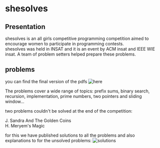 # shesolves

## Presentation

shesolves is an all girls competitive programming competition aimed to encourage women to participate in programming contests.  
shesolves was held in INSAT and it is an event by ACM insat and IEEE WIE insat. A team of problem setters helped prepare these problems.  

## problems

you can find the final version of the pdfs ![here](https://github.com/Bechir-Brahem/shesolves/tree/main/Problem%20Set%20-%20Final/PDFs)  

The problems cover a wide range of topics: prefix sums, binary search, recursion, implementation, prime numbers, two pointers and sliding window...  

two problems couldn't be solved at the end of the competition:  
  
J. Sandra And The Golden Coins  
H. Meryem's Magic  
  
for this we have published solutions to all the problems and also explanations to for the unsolved problems:
![solutions](https://github.com/alabenhamouda/sheSolvesSolutions)
